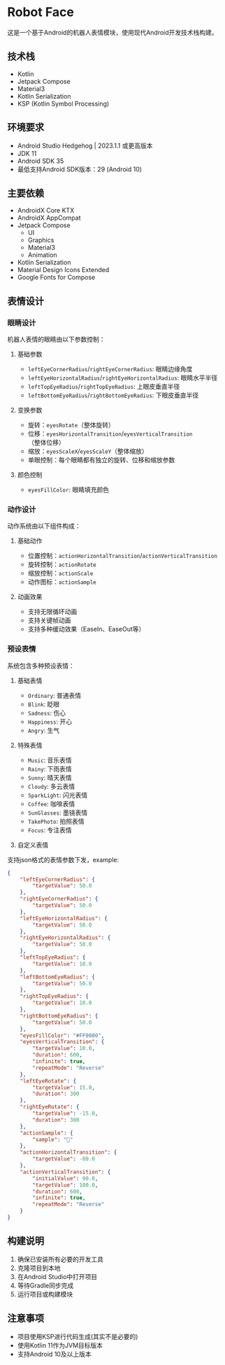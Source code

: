 # Robot Face

这是一个基于Android的机器人表情模块，使用现代Android开发技术栈构建。

## 技术栈

- Kotlin
- Jetpack Compose
- Material3
- Kotlin Serialization
- KSP (Kotlin Symbol Processing)

## 环境要求

- Android Studio Hedgehog | 2023.1.1 或更高版本
- JDK 11
- Android SDK 35
- 最低支持Android SDK版本：29 (Android 10)

## 主要依赖

- AndroidX Core KTX
- AndroidX AppCompat
- Jetpack Compose
  - UI
  - Graphics
  - Material3
  - Animation
- Kotlin Serialization
- Material Design Icons Extended
- Google Fonts for Compose

## 表情设计

### 眼睛设计

机器人表情的眼睛由以下参数控制：

1. 基础参数
   - `leftEyeCornerRadius`/`rightEyeCornerRadius`: 眼睛边缘角度
   - `leftEyeHorizontalRadius`/`rightEyeHorizontalRadius`: 眼睛水平半径
   - `leftTopEyeRadius`/`rightTopEyeRadius`: 上眼皮垂直半径
   - `leftBottomEyeRadius`/`rightBottomEyeRadius`: 下眼皮垂直半径

2. 变换参数
   - 旋转：`eyesRotate`（整体旋转）
   - 位移：`eyesHorizontalTransition`/`eyesVerticalTransition`（整体位移）
   - 缩放：`eyesScaleX`/`eyesScaleY`（整体缩放）
   - 单眼控制：每个眼睛都有独立的旋转、位移和缩放参数

3. 颜色控制
   - `eyesFillColor`: 眼睛填充颜色

### 动作设计

动作系统由以下组件构成：

1. 基础动作
   - 位置控制：`actionHorizontalTransition`/`actionVerticalTransition`
   - 旋转控制：`actionRotate`
   - 缩放控制：`actionScale`
   - 动作图标：`actionSample`

2. 动画效果
   - 支持无限循环动画
   - 支持关键帧动画
   - 支持多种缓动效果（EaseIn、EaseOut等）

### 预设表情

系统包含多种预设表情：

1. 基础表情
   - `Ordinary`: 普通表情
   - `Blink`: 眨眼
   - `Sadness`: 伤心
   - `Happiness`: 开心
   - `Angry`: 生气

2. 特殊表情
   - `Music`: 音乐表情
   - `Rainy`: 下雨表情
   - `Sunny`: 晴天表情
   - `Cloudy`: 多云表情
   - `SparkLight`: 闪光表情
   - `Coffee`: 咖啡表情
   - `SunGlasses`: 墨镜表情
   - `TakePhoto`: 拍照表情
   - `Focus`: 专注表情

3. 自定义表情

支持json格式的表情参数下发，example:
```json
{
	"leftEyeCornerRadius": {
		"targetValue": 50.0
	},
	"rightEyeCornerRadius": {
		"targetValue": 50.0
	},
	"leftEyeHorizontalRadius": {
		"targetValue": 50.0
	},
	"rightEyeHorizontalRadius": {
		"targetValue": 50.0
	},
	"leftTopEyeRadius": {
		"targetValue": 10.0
	},
	"leftBottomEyeRadius": {
		"targetValue": 50.0
	},
	"rightTopEyeRadius": {
		"targetValue": 10.0
	},
	"rightBottomEyeRadius": {
		"targetValue": 50.0
	},
	"eyesFillColor": "#FF0000",
	"eyesVerticalTransition": {
		"targetValue": 10.0,
		"duration": 600,
		"infinite": true,
		"repeatMode": "Reverse"
	},
	"leftEyeRotate": {
		"targetValue": 15.0,
		"duration": 300
	},
	"rightEyeRotate": {
		"targetValue": -15.0,
		"duration": 300
	},
	"actionSample": {
		"sample": "🫵"
	},
	"actionHorizontalTransition": {
		"targetValue": -80.0
	},
	"actionVerticalTransition": {
		"initialValue": 90.0,
		"targetValue": 100.0,
		"duration": 600,
		"infinite": true,
		"repeatMode": "Reverse"
	}
}
```


## 构建说明

1. 确保已安装所有必要的开发工具
2. 克隆项目到本地
3. 在Android Studio中打开项目
4. 等待Gradle同步完成
5. 运行项目或构建模块

## 注意事项

- 项目使用KSP进行代码生成(其实不是必要的)
- 使用Kotlin 11作为JVM目标版本
- 支持Android 10及以上版本
